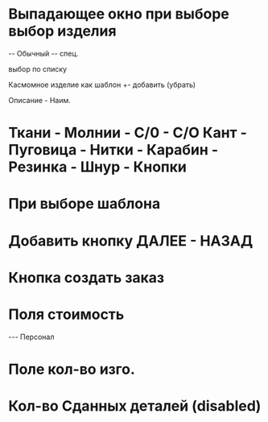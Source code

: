 # Выпадающее окно при выборе выбор изделия
 -- Обычный
 -- спец.

 выбор по списку 

 Касмомное изделие как шаблон +- добавить (убрать)

 Описание - Наим.



# Ткани - Молнии - C/0 - C/O Кант - Пуговица -  Нитки - Карабин - Резинка - Шнур - Кнопки 



# При выборе шаблона




# Добавить кнопку ДАЛЕЕ - НАЗАД 

# Кнопка создать заказ

# Поля стоимость


--- Персонал
# Поле кол-во изго.
# Кол-во Сданных деталей (disabled)